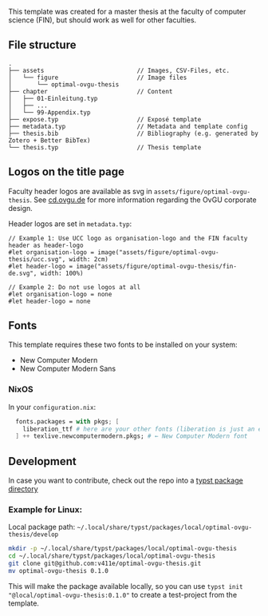 This template was created for a master thesis at the faculty of computer science (FIN), but should work as well for other faculties.

## File structure
```
.
├── assets                          // Images, CSV-Files, etc. 
│   └── figure                      // Image files
│       └── optimal-ovgu-thesis    
├── chapter                         // Content
│   ├── 01-Einleitung.typ
│   ├── ...
│   └── 99-Appendix.typ
├── expose.typ                      // Exposé template
├── metadata.typ                    // Metadata and template config
├── thesis.bib                      // Bibliography (e.g. generated by Zotero + Better BibTex)
└── thesis.typ                      // Thesis template
```

## Logos on the title page
Faculty header logos are available as svg in `assets/figure/optimal-ovgu-thesis`. See [cd.ovgu.de](https://www.cd.ovgu.de/Fakult%C3%A4ten.html) for more information regarding the OvGU corporate design.

Header logos are set in `metadata.typ`:
```typ
// Example 1: Use UCC logo as organisation-logo and the FIN faculty header as header-logo
#let organisation-logo = image("assets/figure/optimal-ovgu-thesis/ucc.svg", width: 2cm)
#let header-logo = image("assets/figure/optimal-ovgu-thesis/fin-de.svg", width: 100%)

// Example 2: Do not use logos at all
#let organisation-logo = none
#let header-logo = none
```

## Fonts
This template requires these two fonts to be installed on your system:
- New Computer Modern
- New Computer Modern Sans

### NixOS
In your `configuration.nix`:
```nix
  fonts.packages = with pkgs; [
    liberation_ttf # here are your other fonts (liberation is just an example)
  ] ++ texlive.newcomputermodern.pkgs; # ← New Computer Modern font
```

## Development
In case you want to contribute, check out the repo into a [typst package directory](https://github.com/typst/packages?tab=readme-ov-file#local-packages) 

### Example for Linux:
Local package path: `~/.local/share/typst/packages/local/optimal-ovgu-thesis/develop`

```sh
mkdir -p ~/.local/share/typst/packages/local/optimal-ovgu-thesis
cd ~/.local/share/typst/packages/local/optimal-ovgu-thesis
git clone git@github.com:v411e/optimal-ovgu-thesis.git
mv optimal-ovgu-thesis 0.1.0
```

This will make the package available locally, so you can use `typst init "@local/optimal-ovgu-thesis:0.1.0"` to create a test-project from the template.
